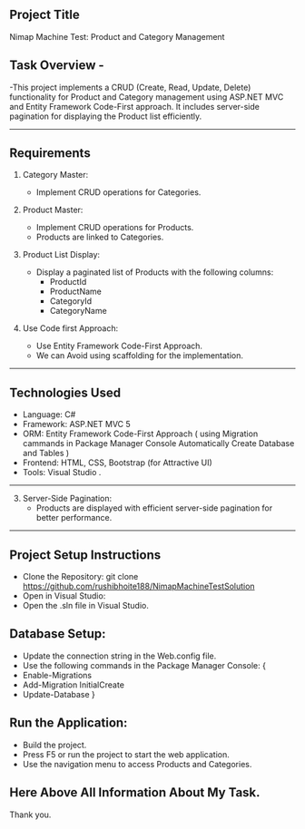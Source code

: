 ## Project Title
Nimap Machine Test: Product and Category Management


## Task Overview -
-This project implements a CRUD (Create, Read, Update, Delete) functionality for Product and Category management using ASP.NET MVC and Entity Framework Code-First 
 approach. It includes server-side pagination for displaying the Product list efficiently.
 
---

## Requirements
1. Category Master:
   - Implement CRUD operations for Categories.
   
2. Product Master:
   - Implement CRUD operations for Products.
   - Products are linked to Categories.

3. Product List Display:
   - Display a paginated list of Products with the following columns:
     - ProductId
     - ProductName
     - CategoryId
     - CategoryName

4. Use Code first Approach:
   - Use Entity Framework Code-First Approach.
   - We can Avoid using scaffolding for the implementation.

---

## Technologies Used
- Language: C#
- Framework: ASP.NET MVC 5
- ORM: Entity Framework Code-First Approach ( using Migration cammands in Package  Manager Console Automatically Create Database and Tables )
- Frontend: HTML, CSS, Bootstrap (for Attractive UI)
- Tools: Visual Studio .

---

3. Server-Side Pagination:
   - Products are displayed with efficient server-side pagination for better performance.

---
## Project Setup Instructions
- Clone the Repository: git clone https://github.com/rushibhoite188/NimapMachineTestSolution
- Open in Visual Studio:
- Open the .sln file in Visual Studio.

## Database Setup:

- Update the connection string in the Web.config file.
- Use the following commands in the Package Manager Console:
{
- Enable-Migrations
- Add-Migration InitialCreate
- Update-Database
}

## Run the Application:

- Build the project.
- Press F5 or run the project to start the web application.
- Use the navigation menu to access Products and Categories.


## Here Above All Information About My Task. ##
 Thank you.

 
